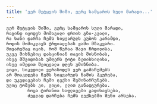 ```yaml
---
title: 'ვერ მეტყვის შიში, ვერც სამყაროს სული მარადი...'
---
```


    ვერ მეტყვის შიში, ვერც სამყაროს სული მარადი,
    რაგინდ იცოდეს მომავალი დროის გზა-კვალი,
    რა ხანი დარჩა ჩემს სიყვარულს კუბოს კარამდი,
    როდის მომიკლავს ტრფიალებას ჟამი მზაკვარი.
    მთვარემაც იცის, რომ წერაა შავი ჩრდილისა,
    უკვე მისნებიც დასცინიან თავის მისნობას,
    ისევ მშვიდობას უმღერს ტოტი ზეთისხილისა,
    ისევ იმედით შეიცვალა დღეს უმიზნობა.
    ვიცი, სიკვდილი ვერასოდეს ვერ გამაჩუმებს
    არ მოაკლდება ჩემს სიყვარულს ნამის პკურება,
    და უკვდავებას ჩემი ლექსი შემინარჩუნებს.
    უვიც ტომებს კი, ვიცი, ელით განადგურება.
            როცა ტირანთა საფლავები გადიხავსება,
            ძეგლად დარჩება ჩემს ლექსებში შენი არსება.
